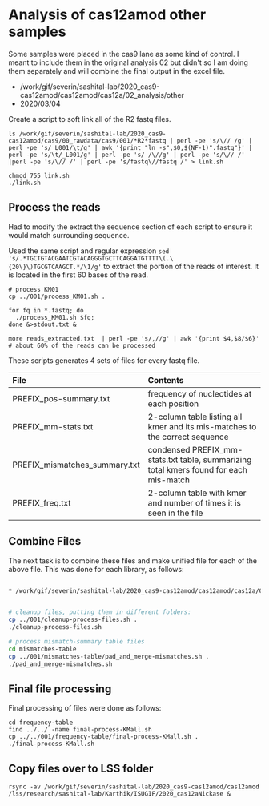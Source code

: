 # Analysis of cas12amod other samples

Some samples were placed in the cas9 lane as some kind of control.  I meant to include them in the original analysis 02 but didn't so I am doing them separately and will combine the final output in the excel file.


* /work/gif/severin/sashital-lab/2020_cas9-cas12amod/cas12amod/cas12a/02_analysis/other
* 2020/03/04

Create a script to soft link all of the R2 fastq files.

```
ls /work/gif/severin/sashital-lab/2020_cas9-cas12amod/cas9/00_rawdata/cas9/001/*R2*fastq | perl -pe 's/\// /g' | perl -pe 's/_L001/\t/g' | awk '{print "ln -s",$0,$(NF-1)".fastq"}' | perl -pe 's/\t/_L001/g' | perl -pe 's/ /\//g' | perl -pe 's/\// /' |perl -pe 's/\// /' | perl -pe 's/fastq\//fastq /' > link.sh

chmod 755 link.sh
./link.sh
```

## Process the reads

Had to modify the extract the sequence section of each script to ensure it would match surrounding sequence.



Used the same script and regular expression `sed 's/.*TGCTGTACGAATCGTACAGGGTGCTTCAGGATGTTTT\(.\{20\}\)TGCGTCAAGCT.*/\1/g'` to extract the portion of the reads of interest.  It is located in the first 60 bases of the read.


```
# process KM01
cp ../001/process_KM01.sh .

for fq in *.fastq; do
  ./process_KM01.sh $fq;
done &>stdout.txt &

more reads_extracted.txt  | perl -pe 's/,//g' | awk '{print $4,$8/$6}'
# about 60% of the reads can be processed
```


These scripts generates 4 sets of files for every fastq file.

| File                          | Contents                                                                             |
|:------------------------------|:-------------------------------------------------------------------------------------|
| PREFIX_pos-summary.txt        | frequency of nucleotides at each position                                            |
| PREFIX_mm-stats.txt           | 2-column table listing all kmer and its mis-matches to the correct sequence          |
| PREFIX_mismatches_summary.txt | condensed PREFIX_mm-stats.txt table, summarizing total kmers found for each mis-match |
| PREFIX_freq.txt               | 2-column table with kmer and number of times it is seen in the file                  |



## Combine Files

The next task is to combine these files and make unified file for each of the above file. This was done for each library, as follows:

```bash

* /work/gif/severin/sashital-lab/2020_cas9-cas12amod/cas12amod/cas12a/02_analysis/other


# cleanup files, putting them in different folders:
cp ../001/cleanup-process-files.sh .
./cleanup-process-files.sh

# process mismatch-summary table files
cd mismatches-table
cp ../001/mismatches-table/pad_and_merge-mismatches.sh .
./pad_and_merge-mismatches.sh
```

## Final file processing

Final processing of files were done as follows:


```
cd frequency-table
find ../../ -name final-process-KMall.sh
cp ../../001/frequency-table/final-process-KMall.sh .
./final-process-KMall.sh
```


## Copy files over to LSS folder

```
rsync -av /work/gif/severin/sashital-lab/2020_cas9-cas12amod/cas12amod /lss/research/sashital-lab/Karthik/ISUGIF/2020_cas12aNickase &
```
